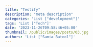 ```yaml
---
title: "Testify"
description: "meta description"
categories: 'List ["development"]'
tags: 'List ["Tech"]'
date: '2023-11-26T09:58:46+05:00'
thumbnail: /public/images/posts/03.jpg
authors: 'List ["Samia Batool"]'
---
```


